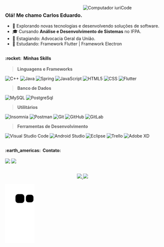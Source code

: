 <!-- 
===========================================================
||||||||||| DESCRIÇÃO  ||||||||||
===========================================================
-->
<img src="https://raw.githubusercontent.com/MicaelliMedeiros/micaellimedeiros/master/image/computer-illustration.png" min-width="100px" max-width="250px" width="250px" align="right" alt="Computador iuriCode">

### Olá! Me chamo Carlos Eduardo.


- 🤔 Explorando novas tecnologias e desenvolvendo soluções de software.
- 🎓 Cursando **Análise e Desenvolvimento de Sistemas** no IFPA.
- 💼 Estagiando: Advocacia Geral da União.
- 🌱 Estudando: Framework Flutter | Framework Electron

<!-- 
===========================================================
||||||||||| HABILIDADES  ||||||||||
===========================================================
Mais configurações em: https://github.com/devicons/devicon/tree/master/icons
-->
##
<h4> :rocket: &nbsp;Minhas Skills </h4>

> **Linguagens e Frameworks**
 
  ![C++](https://img.shields.io/badge/-C++-333333?style=flat&logo=C%2B%2B&logoColor=00599C)
  ![Java](https://img.shields.io/badge/-Java-333333?style=flat&logo=Java&logoColor=007396)
  ![Spring](https://img.shields.io/badge/-Spring-333333?style=flat&logo=Spring)
  ![JavaScript](https://img.shields.io/badge/-JavaScript-333333?style=flat&logo=javascript)
  ![HTML5](https://img.shields.io/badge/-HTML5-333333?style=flat&logo=HTML5)
  ![CSS](https://img.shields.io/badge/-CSS-333333?style=flat&logo=CSS3&logoColor=1572B6)
  ![Flutter](https://img.shields.io/badge/-Flutter-333333?style=flat&logo=Flutter)


> **Banco de Dados**

  ![MySQL](https://img.shields.io/badge/-MySQL-333333?style=flat&logo=mysql)
  ![PostgreSql](https://img.shields.io/badge/-Postgresql-333333?style=flat&logo=postgresql)
 
> **Utilitários**

  ![Insomnia](https://img.shields.io/badge/-Insomnia-333333?style=flat&logo=insomnia)
  ![Postman](https://img.shields.io/badge/-Postman-333333?style=flat&logo=postman)
  ![Git](https://img.shields.io/badge/-Git-333333?style=flat&logo=git)
  ![GitHub](https://img.shields.io/badge/-GitHub-333333?style=flat&logo=github)
  ![GitLab](https://img.shields.io/badge/-GitLab-333333?style=flat&logo=gitlab)

> **Ferramentas de Desenvolvimento**

  ![Visual Studio Code](https://img.shields.io/badge/-Visual%20Studio%20Code-333333?style=flat&logo=visual-studio-code&logoColor=007ACC)
  ![Android Studio](https://img.shields.io/badge/-AndroidStudio-333333?style=flat&logo=android-studio)
  ![Eclipse](https://img.shields.io/badge/-Eclipse-333333?style=flat&logo=eclipse-ide&logoColor=2C2255)
  ![Trello](https://img.shields.io/badge/-Trello-333333?style=flat&logo=trello&logoColor=007ACC)
  ![Adobe XD](https://img.shields.io/badge/-Adobe%20XD-333333?style=flat&logo=adobe-xd)
 
 <!-- 
===========================================================
||||||||||| CONTATO  ||||||||||
===========================================================

Mais configurações em: https://dev.to/envoy_/150-badges-for-github-pnk
para implementar:
 -     <a href="https://instagram.com/rafaballerini" target="_blank"><img src="https://img.shields.io/badge/-Instagram-%23E4405F?style=for-the-badge&logo=instagram&logoColor=white" target="_blank"></a>
-->
##
<h4> :earth_americas: &nbsp;Contato: </h4> 

  <p align="left">
  <a href="mailto:e.marquesdev@gmail.com" alt="Gmail">
  <img src="https://img.shields.io/badge/-Gmail-FF0000?style=flat-square&labelColor=FF0000&logo=gmail&logoColor=white" /></a>

  <a href="https://www.linkedin.com/in/carlosedmarques/" alt="Linkedin">
  <img src="https://img.shields.io/badge/-Linkedin-0e76a8?style=flat-square&logo=Linkedin&logoColor=white" /></a>

</p>  


<!-- 
===========================================================
||||||||||| GIT HUB STATS  ||||||||||
===========================================================
Mais configurações em: https://github.com/anuraghazra/github-readme-stats
-->
##

<div align="center">
  <a href="https://github.com/EduardoMarques-Dev">
  <img height="170em" src="https://github-readme-stats.vercel.app/api?username=eduardomarques-dev&show_icons=true&theme=dracula&include_all_commits=true&count_private=true"/>
  <img height="170em" src="https://github-readme-stats.vercel.app/api/top-langs/?username=eduardomarques-dev&layout=compact&langs_count=7&theme=dracula"/>
</div>
 
<!-- 
===========================================================
||||||||||| ANIMAÇÃO  ||||||||||
===========================================================
-->
  ![Snake animation](https://github.com/eduardomarques-dev/eduardomarques-dev/blob/output/github-contribution-grid-snake.svg)
    
  
  
